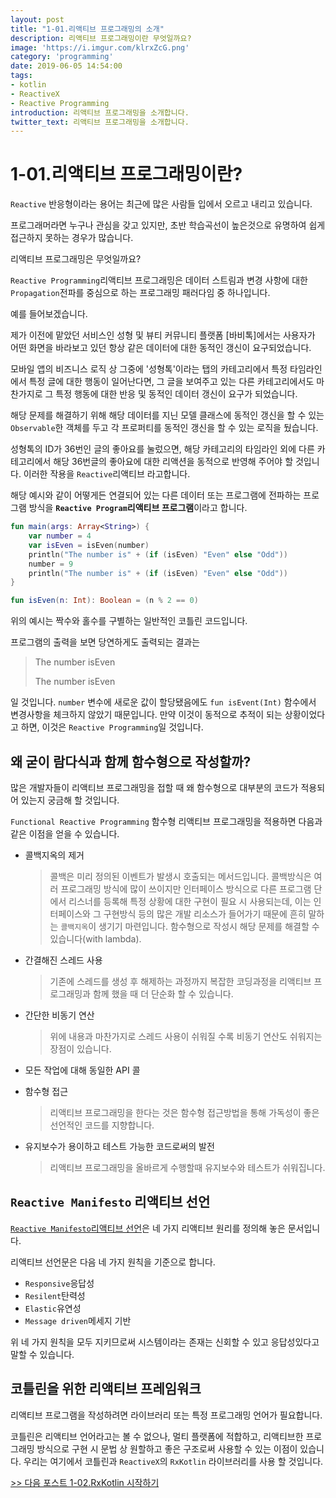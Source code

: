 ```yaml
---
layout: post
title: "1-01.리액티브 프로그래밍의 소개"
description: 리액티브 프로그래밍이란 무엇일까요?
image: 'https://i.imgur.com/klrxZcG.png'
category: 'programming'
date: 2019-06-05 14:54:00
tags:
- kotlin
- ReactiveX
- Reactive Programming
introduction: 리액티브 프로그래밍을 소개합니다.
twitter_text: 리액티브 프로그래밍을 소개합니다.
---
```


# 1-01.리액티브 프로그래밍이란?

`Reactive` 반응형이라는 용어는 최근에 많은 사람들 입에서 오르고 내리고 있습니다.

프로그래머라면 누구나 관심을 갖고 있지만, 초반 학습곡선이 높은것으로 유명하여 쉽게 접근하지 못하는 경우가 많습니다.

리액티브 프로그래밍은 무엇일까요?



`Reactive Programming`리액티브 프로그래밍은 데이터 스트림과 변경 사항에 대한 `Propagation`전파를 중심으로 하는 프로그래밍 패러다임 중 하나입니다.

예를 들어보겠습니다.

제가 이전에 맡았던 서비스인 성형 및 뷰티 커뮤니티 플랫폼 [바비톡]에서는 사용자가 어떤 화면을 바라보고 있던 항상 같은 데이터에 대한 동적인 갱신이 요구되었습니다.

모바일 앱의 비즈니스 로직 상 그중에 '성형톡'이라는 탭의 카테고리에서 특정 타임라인에서 특정 글에 대한 행동이 일어난다면, 그 글을 보여주고 있는 다른 카테고리에서도 마찬가지로 그 특정 행동에 대한 반응 및 동적인 데이터 갱신이 요구가 되었습니다.

해당 문제를 해결하기 위해 해당 데이터를 지닌 모델 클래스에 동적인 갱신을 할 수 있는 `Observable`한 객체를 두고 각 프로퍼티를 동적인 갱신을 할 수 있는 로직을 뒀습니다.

성형톡의 ID가 36번인 글의 좋아요를 눌렀으면, 해당 카테고리의 타임라인 외에 다른 카테고리에서 해당 36번글의 좋아요에 대한 리액션을 동적으로 반영해 주어야 할 것입니다. 이러한 작용을 `Reactive`리액티브 라고합니다.

해당 예시와 같이 어떻게든 연결되어 있는 다른 데이터 또는 프로그램에 전파하는 프로그램 방식을  **`Reactive Program`리액티브 프로그램**이라고 합니다.

```kotlin
fun main(args: Array<String>) {
    var number = 4
    var isEven = isEven(number)
    println("The number is" + (if (isEven) "Even" else "Odd"))
    number = 9
    println("The number is" + (if (isEven) "Even" else "Odd"))
}

fun isEven(n: Int): Boolean = (n % 2 == 0)
```

위의 예시는 짝수와 홀수를 구별하는 일반적인 코틀린 코드입니다.



프로그램의 출력을 보면 당연하게도 출력되는 결과는

> The number isEven
>
> The number isEven

일 것입니다. `number` 변수에 새로운 값이 할당됐음에도 `fun isEvent(Int)` 함수에서 변경사항을 체크하지 않았기 때문입니다. 만약 이것이 동적으로 추적이 되는 상황이었다고 하면, 이것은 `Reactive Programming`일 것입니다.

## 왜 굳이 람다식과 함께 함수형으로 작성할까?

많은 개발자들이 리액티브 프로그래밍을 접할 때 왜 함수형으로 대부분의 코드가 적용되어 있는지 궁금해 할 것입니다.

`Functional Reactive Programming` 함수형 리액티브 프로그래밍을 적용하면 다음과 같은 이점을 얻을 수 있습니다.

- 콜백지옥의 제거

  > 콜백은 미리 정의된 이벤트가 발생시 호출되는 메서드입니다. 콜백방식은 여러 프로그래밍 방식에 많이 쓰이지만 인터페이스 방식으로 다른 프로그램 단에서 리스너를 등록해 특정 상황에 대한 구현이 필요 시 사용되는데, 이는 인터페이스와 그 구현방식 등의 많은 개발 리소스가 들어가기 때문에 흔히 말하는 `콜백지옥`이 생기기 마련입니다. 함수형으로 작성시 해당 문제를 해결할 수 있습니다(with lambda).

- 간결해진 스레드 사용

  > 기존에 스레드를 생성 후 해제하는 과정까지 복잡한 코딩과정을 리액티브 프로그래밍과 함께 했을 때 더 단순화 할 수 있습니다.

- 간단한 비동기 연산

  > 위에 내용과 마찬가지로 스레드 사용이 쉬워질 수록 비동기 연산도 쉬워지는 장점이 있습니다.

- 모든 작업에 대해 동일한 API 콜

- 함수형 접근

  > 리액티브 프로그래밍을 한다는 것은 함수형 접근방법을 통해 가독성이 좋은 선언적인 코드를 지향합니다.

- 유지보수가 용이하고 테스트 가능한 코드로써의 발전

  > 리액티브 프로그래밍을 올바르게 수행할때 유지보수와 테스트가 쉬워집니다.



## `Reactive Manifesto` 리액티브 선언

[`Reactive Manifesto`리액티브 선언](https://www.reactivemanifesto.org/ko)은 네 가지 리액티브 원리를 정의해 놓은 문서입니다. 

리액티브 선언문은 다음 네 가지 원칙을 기준으로 합니다.

- `Responsive`응답성
- `Resilent`탄력성
- `Elastic`유연성
- `Message driven`메세지 기반

위 네 가지 원칙을 모두 지키므로써 시스템이라는 존재는 신회할 수 있고 응답성있다고 말할 수 있습니다.



## 코틀린을 위한 리액티브 프레임워크

리액티브 프로그램을 작성하려면 라이브러리 또는 특정 프로그래밍 언어가 필요합니다.

코틀린은 리액티브 언어라고는 볼 수 없으나, 멀티 플랫폼에 적합하고, 리액티브한 프로그래밍 방식으로 구현 시 문법 상 원할하고 좋은 구조로써 사용할 수 있는 이점이 있습니다. 우리는 여기에서 코틀린과 `ReactiveX`의 `RxKotlin` 라이브러리를 사용 할 것입니다.



[>> 다음 포스트 1-02.RxKotlin 시작하기](https://soda1127.github.io/start-rx-kotlin/)